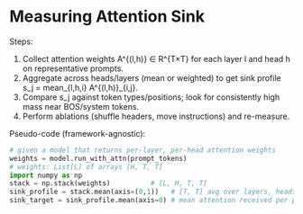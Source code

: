 # Measuring Attention Sink

Steps:
1. Collect attention weights A^{(l,h)} ∈ R^{T×T} for each layer l and head h on representative prompts.
2. Aggregate across heads/layers (mean or weighted) to get sink profile s_j = mean_{l,h,i} A^{(l,h)}_{i,j}.
3. Compare s_j against token types/positions; look for consistently high mass near BOS/system tokens.
4. Perform ablations (shuffle headers, move instructions) and re-measure.

Pseudo-code (framework-agnostic):

```python
# given a model that returns per-layer, per-head attention weights
weights = model.run_with_attn(prompt_tokens)
# weights: List[L] of arrays [H, T, T]
import numpy as np
stack = np.stack(weights)          # [L, H, T, T]
sink_profile = stack.mean(axis=(0,1))   # [T, T] avg over layers, heads
sink_target = sink_profile.mean(axis=0) # mean attention received per position
```
